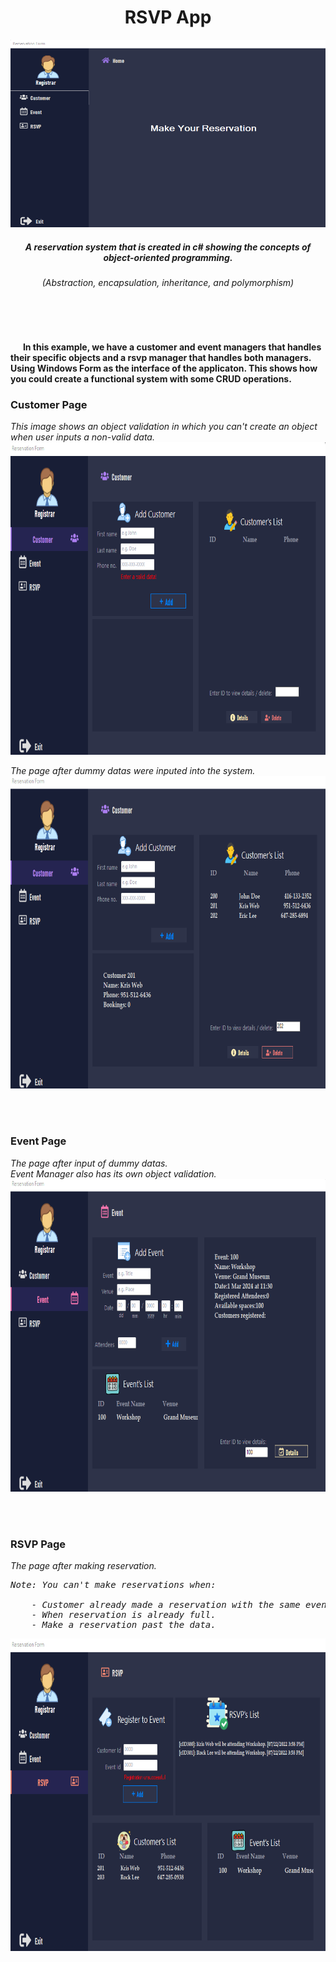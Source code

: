 <div align="center">
  <p>
    <h1>RSVP App</h1>
    <img alt="Customer Page" src="https://github.com/mr-trespeces/rsvp_system/blob/master/RSVP-App/img/home-form.png" height="300" width="550">
  </p>
  <h5>A reservation system that is created in c# showing the concepts of object-oriented programming.</h5>
  <h6>(Abstraction, encapsulation, inheritance, and polymorphism)</h6>
</div>
</br>
</br>
<p>
  <h4>&nbsp;&nbsp;&nbsp;&nbsp;&nbsp;&nbsp;In this example, we have a customer and event managers that handles their specific objects and a rsvp manager that handles both managers.
  Using Windows Form as the interface of the applicaton. This shows how you could create a functional system with some CRUD operations.</h4>
</p>
<h3>Customer Page</h3>
<p>
  <i>This image shows an object validation in which you can't create an object when user inputs a non-valid data.</i></h5>
  <img alt="Customer Page" src="https://github.com/mr-trespeces/rsvp_system/blob/master/RSVP-App/img/customer-form.png" height="500" width="800">
</p>
<p>
  <i>The page after dummy datas were inputed into the system.</i></h5>
  <img alt="Customer Page" src="https://github.com/mr-trespeces/rsvp_system/blob/master/RSVP-App/img/full-customer-form.png" height="500" width="800">
</p>

</br>
</br>
<h3>Event Page</h3>
<p>
  <i>The page after input of dummy datas.</br>
  Event Manager also has its own object validation.</i></h5>
  <img alt="Customer Page" src="https://github.com/mr-trespeces/rsvp_system/blob/master/RSVP-App/img/event-form.png" height="500" width="800">
</p>

</br>
</br>
<h3>RSVP Page</h3>
<p>
  <i>The page after making reservation.</br>
    <pre><span>Note: You can't make reservations when:</br>
    - Customer already made a reservation with the same event.
    - When reservation is already full.
    - Make a reservation past the data.</pre></span></i></h5>
  <img alt="Customer Page" src="https://github.com/mr-trespeces/rsvp_system/blob/master/RSVP-App/img/rsvp-form.png" height="500" width="800">
</p>
